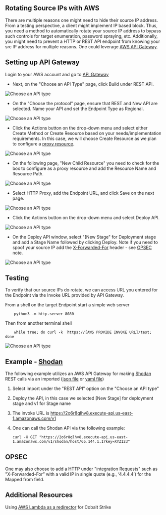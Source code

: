 
## Rotating Source IPs with AWS
There are multiple reasons one might need to hide their source IP address. From a testing perspective, a client might implement IP based block. Thus, you need a method to automatically rotate your source IP address to bypass such controls for target enumeration, password spraying, etc. Additionally, you might need to prevent a HTTP or REST API endpoint from knowing your src IP address for multiple reasons. One could leverage [AWS API Gateway](https://aws.amazon.com/api-gateway/).

## Setting up API Gateway
Login to your AWS account and go to [API Gateway](https://console.aws.amazon.com/apigateway/)

* Next, on the "Choose an API Type" page, click Build under REST API.

![Choose an API type](ChooseAPItype.png)

* On the "Choose the protocol" page, ensure that REST and New API are selected.  Name your API and set the Endpoint Type as Regional.

![Choose an API type](ChooseProtocol.png)

* Click the Actions button on the drop-down menu and select either Create Method or Create Resource based on your needs/implementation requirements. In this case, we will choose Create Resource as we plan to configure a [proxy resource](https://docs.aws.amazon.com/apigateway/latest/developerguide/api-gateway-set-up-simple-proxy.html#api-gateway-proxy-resource%3Ficmpid=docs_apigateway_console). 

![Choose an API type](Actions.png)

* On the following page, "New Child Resource" you need to check for the box to configure as a proxy resource and add the Resource Name and Resource Path.

![Choose an API type](ChildResource.png)

* Select HTTP Proxy, add the Endpoint URL, and click Save on the next page.

![Choose an API type](proxy.png)

* Click the Actions button on the drop-down menu and select Deploy API.

![Choose an API type](deploy.png)

* On the Deploy API window, select "[New Stage" for Deployment stage and add a Stage Name followed by clicking Deploy.  Note if you need to spoof your source IP add the [X-Forwarded-For](https://developer.mozilla.org/en-US/docs/Web/HTTP/Headers/X-Forwarded-For) header - see [OPSEC](#opsec) note. 

![Choose an API type](stage.png)

## Testing 
To verify that our source IPs do rotate, we can access URL you entered for the Endpoint via the Invoke URL provided by API Gateway.

From a shell on the target Endpoint start a simple web server
        
        python3 -m http.server 8080

Then from another terminal shell 

        while true; do curl -k  https://[AWS PROVIDE INVOKE URL]/test; done
![Choose an API type](rotate.png)

## Example - [Shodan](https://www.shodan.io/)
The following example utilizes an AWS API Gateway for making [Shodan](https://developer.shodan.io/api) REST calls via an imported ([json file](ShodanAPIGW.json) or [yaml file](ShodanAPIGW.yaml))
1.  Select import under the "REST API" option on the "Choose an API type"
2.  Deploy the API, in this case we selected [New Stage] for deployment stage and v1 for Stage name
3.  The invoke URL is https://2o6r8qlhv8.execute-api.us-east-1.amazonaws.com/v1
4.  One can call the Shodan API via the following example:

        curl -X GET "https://2o6r8qlhv8.execute-api.us-east-1.amazonaws.com/v1/shodan/host/65.144.1.1?key=XYZ123"

## OPSEC
One may also choose to add a HTTP under "integration Requests" such as "X-Forwarded-For” with a valid IP in single quote (e.g., ‘4.4.4.4’) for the Mapped from field.  

## Additional Resources
Using [AWS Lambda as a redirector](https://blog.xpnsec.com/aws-lambda-redirector/) for Cobalt Strike
